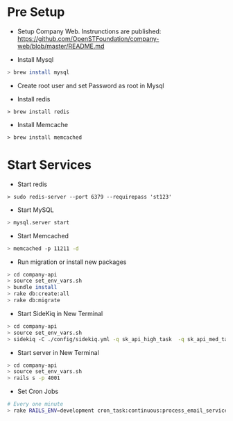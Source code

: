 # Pre Setup

* Setup Company Web. Instrunctions are published: https://github.com/OpenSTFoundation/company-web/blob/master/README.md

* Install Mysql
```bash
> brew install mysql
```

* Create root user and set Password as root in Mysql

* Install redis
```main
> brew install redis
```

* Install Memcache
```main
> brew install memcached
```

# Start Services

* Start redis
```main
> sudo redis-server --port 6379 --requirepass 'st123'
```

* Start MySQL
```bash
> mysql.server start
```

* Start Memcached
```bash
> memcached -p 11211 -d
```

* Run migration or install new packages
```bash
> cd company-api
> source set_env_vars.sh
> bundle install
> rake db:create:all
> rake db:migrate
```

* Start SideKiq in New Terminal
```bash
> cd company-api
> source set_env_vars.sh
> sidekiq -C ./config/sidekiq.yml -q sk_api_high_task  -q sk_api_med_task -q sk_api_default
```

* Start server in New Terminal
```bash
> cd company-api
> source set_env_vars.sh
> rails s -p 4001
```

* Set Cron Jobs
```bash
# Every one minute
> rake RAILS_ENV=development cron_task:continuous:process_email_service_api_call_hooks lock_key_suffix=1
```

